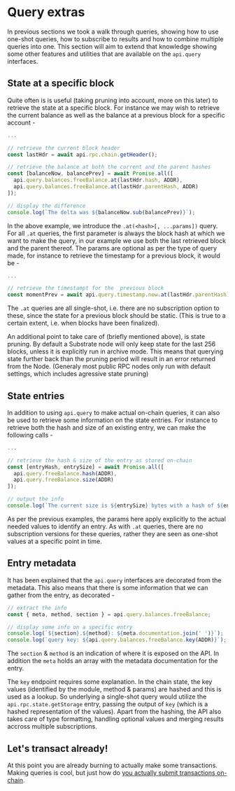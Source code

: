 # Query extras

In previous sections we took a walk through queries, showing how to use one-shot queries, how to subscribe to results and how to combine multiple queries into one. This section will aim to extend that knowledge showing some other features and utilities that are available on the `api.query` interfaces.

## State at a specific block

Quite often is is useful (taking pruning into account, more on this later) to retrieve the state at a specific block. For instance we may wish to retrieve the current balance as well as the balance at a previous block for a specific account -

```js
...

// retrieve the current block header
const lastHdr = await api.rpc.chain.getHeader();

// retrieve the balance at both the current and the parent hashes
const [balanceNow, balancePrev] = await Promise.all([
  api.query.balances.freeBalance.at(lastHdr.hash, ADDR),
  api.query.balances.freeBalance.at(lastHdr.parentHash, ADDR)
]);

// display the difference
console.log(`The delta was ${balanceNow.sub(balancePrev)}`);
```

In the above example, we introduce the `.at(<hash>[, ...params])` query. For all `.at` queries, the first parameter is always the block hash at which we want to make the query, in our example we use both the last retrieved block and the parent thereof. The params are optional as per the type of query made, for instance to retrieve the timestamp for a previous block, it would be -

```js
...

// retrieve the timestampt for the  previous block
const momentPrev = await api.query.timestamp.now.at(lastHdr.parentHash);
```

The `.at` queries are all single-shot, i.e. there are no subscription option to these, since the state for a previous block should be static. (This is true to a certain extent, i.e. when blocks have been finalized).

An additional point to take care of (briefly mentioned above), is state pruning. By default a Substrate node will only keep state for the last 256 blocks, unless it is explicitly run in archive mode. This means that querying state further back than the pruning period will result in an error returned from the Node. (Generaly most public RPC nodes only run with default settings, which includes agressive state pruning)

## State entries

In addition to using `api.query` to make actual on-chain queries, it can also be used to retrieve some information on the state entries. For instance to retrieve both the hash and size of an existing entry, we can make the following calls -

```js
...

// retrieve the hash & size of the entry as stored on-chain
const [entryHash, entrySize] = await Promise.all([
  api.query.freeBalance.hash(ADDR),
  api.query.freeBalance.size(ADDR)
]);

// output the info
console.log(`The current size is ${entrySize} bytes with a hash of ${entryHash}`);
```

As per the previous examples, the params here apply explicitly to the actual needed values to identify an entry. As with `.at` queries, there are no subscription versions for these queries, rather they are seen as one-shot values at a specific point in time.

## Entry metadata

It has been explained that the `api.query` interfaces are decorated from the metadata. This also means that there is some information that we can gather from the entry, as decorated -

```js
// extract the info
const { meta, method, section } = api.query.balances.freeBalance;

// display some info on a specific entry
console.log(`${section}.${method}: ${meta.documentation.join(' ')}`);
console.log(`query key: ${api.query.balances.freeBalance.key(ADDR)}`);
```

The `section` & `method` is an indication of where it is exposed on the API. In addition the `meta` holds an array with the metadata documentation for the entry.

The `key` endpoint requires some explanation. In the chain state, the key values (identified by the module, method & params) are hashed and this is used as a lookup. So underlying a single-shot query would utilize the `api.rpc.state.getStorage` entry, passing the output of `key` (which is a hashed representation of the values). Apart from the hashing, the API also takes care of type formatting, handling optional values and merging results accross multiple subscriptions.

## Let's transact already!

At this point you are already burning to actually make some transactions. Making queries is cool, but just how do [you actually submit transactions on-chain](api.tx.md).
